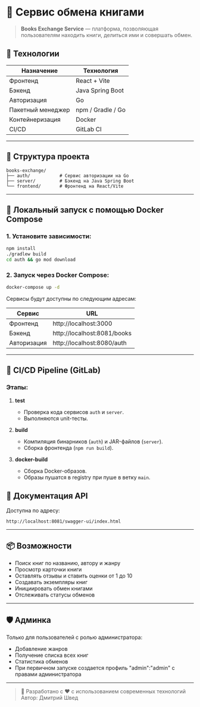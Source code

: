 
# 📘 Сервис обмена книгами

> **Books Exchange Service** — платформа, позволяющая пользователям находить книги, делиться ими и совершать обмен.

## 🧰 Технологии

| Назначение       | Технология           |
|------------------|----------------------|
| Фронтенд         | React + Vite         |
| Бэкенд           | Java Spring Boot     |
| Авторизация      | Go                   |
| Пакетный менеджер | npm / Gradle / Go    |
| Контейнеризация  | Docker               |
| CI/CD            | GitLab CI            |

---

## 📁 Структура проекта

```
books-exchange/
├── auth/           # Сервис авторизации на Go
├── server/         # Бэкенд на Java Spring Boot
└── frontend/       # Фронтенд на React/Vite
```

---

## 🔧 Локальный запуск с помощью Docker Compose

### 1. Установите зависимости:
```bash
npm install
./gradlew build
cd auth && go mod download
```

### 2. Запуск через Docker Compose:
```bash
docker-compose up -d
```

Сервисы будут доступны по следующим адресам:

| Сервис     | URL                            |
|------------|--------------------------------|
| Фронтенд   | http://localhost:3000          |
| Бэкенд     | http://localhost:8081/books     |
| Авторизация| http://localhost:8080/auth      |

---

## 🚀 CI/CD Pipeline (GitLab)

### Этапы:

1. **test**
   - Проверка кода сервисов `auth` и `server`.
   - Выполняются unit-тесты.

2. **build**
   - Компиляция бинарников (`auth`) и JAR-файлов (`server`).
   - Сборка фронтенда (`npm run build`).

3. **docker-build**
   - Сборка Docker-образов.
   - Образы пушатся в registry при пуше в ветку `main`.

## 📝 Документация API

Доступна по адресу:

```
http://localhost:8081/swagger-ui/index.html
```

---

## 📦 Возможности

- Поиск книг по названию, автору и жанру
- Просмотр карточки книги
- Оставлять отзывы и ставить оценки от 1 до 10
- Создавать экземпляры книг
- Инициировать обмен книгами
- Отслеживать статусы обменов

---

## 🛡️ Админка

Только для пользователей с ролью администратора:
- Добавление жанров
- Получение списка всех книг
- Статистика обменов
- При первичном запуске создается профиль "admin":"admin" с правами администратора

---

> 🙌 Разработано с ❤️ с использованием современных технологий  
> Автор: Дмитрий Швед 
